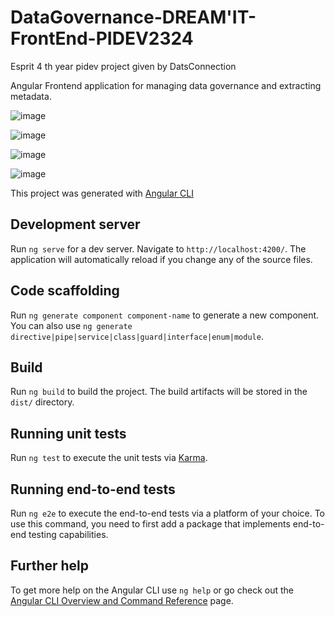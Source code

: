 # DataGovernance-DREAM'IT-FrontEnd-PIDEV2324
Esprit 4 th year pidev project given by DatsConnection

Angular Frontend application for managing data governance and extracting metadata.


![image](https://github.com/user-attachments/assets/d7990716-8d1d-4f52-ac3c-42a0dd80a051)

![image](https://github.com/user-attachments/assets/ee715755-e792-4e7a-bc9c-d34a20021cf1)

![image](https://github.com/user-attachments/assets/61f4da95-2d64-42c0-835c-88f3c871b352)

![image](https://github.com/user-attachments/assets/80349aab-96aa-4eaf-96e6-a7fbfdeb96d1)


This project was generated with [Angular CLI](https://github.com/angular/angular-cli)

## Development server

Run `ng serve` for a dev server. Navigate to `http://localhost:4200/`. The application will automatically reload if you change any of the source files.

## Code scaffolding

Run `ng generate component component-name` to generate a new component. You can also use `ng generate directive|pipe|service|class|guard|interface|enum|module`.

## Build

Run `ng build` to build the project. The build artifacts will be stored in the `dist/` directory.

## Running unit tests

Run `ng test` to execute the unit tests via [Karma](https://karma-runner.github.io).

## Running end-to-end tests

Run `ng e2e` to execute the end-to-end tests via a platform of your choice.  To use this command, you need to first add a package that implements end-to-end testing capabilities.

## Further help

To get more help on the Angular CLI use `ng help` or go check out the [Angular CLI Overview and Command Reference](https://angular.io/cli) page.
